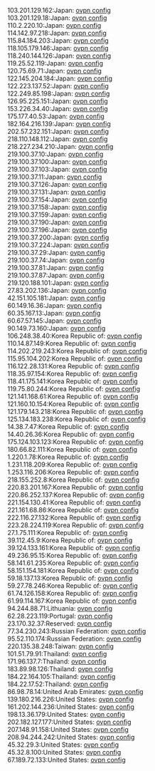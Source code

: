 103.201.129.162:Japan: [ovpn config](vpn/103_201_129_162.ovpn)  
103.201.129.18:Japan: [ovpn config](vpn/103_201_129_18.ovpn)  
110.2.220.10:Japan: [ovpn config](vpn/110_2_220_10.ovpn)  
114.142.97.218:Japan: [ovpn config](vpn/114_142_97_218.ovpn)  
115.84.184.203:Japan: [ovpn config](vpn/115_84_184_203.ovpn)  
118.105.179.146:Japan: [ovpn config](vpn/118_105_179_146.ovpn)  
118.240.144.126:Japan: [ovpn config](vpn/118_240_144_126.ovpn)  
119.25.52.119:Japan: [ovpn config](vpn/119_25_52_119.ovpn)  
120.75.69.71:Japan: [ovpn config](vpn/120_75_69_71.ovpn)  
122.145.204.184:Japan: [ovpn config](vpn/122_145_204_184.ovpn)  
122.223.137.52:Japan: [ovpn config](vpn/122_223_137_52.ovpn)  
122.249.85.198:Japan: [ovpn config](vpn/122_249_85_198.ovpn)  
126.95.225.151:Japan: [ovpn config](vpn/126_95_225_151.ovpn)  
153.226.34.40:Japan: [ovpn config](vpn/153_226_34_40.ovpn)  
175.177.40.53:Japan: [ovpn config](vpn/175_177_40_53.ovpn)  
182.164.216.139:Japan: [ovpn config](vpn/182_164_216_139.ovpn)  
202.57.232.151:Japan: [ovpn config](vpn/202_57_232_151.ovpn)  
218.110.148.112:Japan: [ovpn config](vpn/218_110_148_112.ovpn)  
218.227.234.210:Japan: [ovpn config](vpn/218_227_234_210.ovpn)  
219.100.37.10:Japan: [ovpn config](vpn/219_100_37_10.ovpn)  
219.100.37.100:Japan: [ovpn config](vpn/219_100_37_100.ovpn)  
219.100.37.103:Japan: [ovpn config](vpn/219_100_37_103.ovpn)  
219.100.37.11:Japan: [ovpn config](vpn/219_100_37_11.ovpn)  
219.100.37.126:Japan: [ovpn config](vpn/219_100_37_126.ovpn)  
219.100.37.131:Japan: [ovpn config](vpn/219_100_37_131.ovpn)  
219.100.37.154:Japan: [ovpn config](vpn/219_100_37_154.ovpn)  
219.100.37.158:Japan: [ovpn config](vpn/219_100_37_158.ovpn)  
219.100.37.159:Japan: [ovpn config](vpn/219_100_37_159.ovpn)  
219.100.37.190:Japan: [ovpn config](vpn/219_100_37_190.ovpn)  
219.100.37.196:Japan: [ovpn config](vpn/219_100_37_196.ovpn)  
219.100.37.200:Japan: [ovpn config](vpn/219_100_37_200.ovpn)  
219.100.37.224:Japan: [ovpn config](vpn/219_100_37_224.ovpn)  
219.100.37.29:Japan: [ovpn config](vpn/219_100_37_29.ovpn)  
219.100.37.74:Japan: [ovpn config](vpn/219_100_37_74.ovpn)  
219.100.37.81:Japan: [ovpn config](vpn/219_100_37_81.ovpn)  
219.100.37.87:Japan: [ovpn config](vpn/219_100_37_87.ovpn)  
219.120.188.101:Japan: [ovpn config](vpn/219_120_188_101.ovpn)  
27.83.202.136:Japan: [ovpn config](vpn/27_83_202_136.ovpn)  
42.151.105.181:Japan: [ovpn config](vpn/42_151_105_181.ovpn)  
60.149.16.36:Japan: [ovpn config](vpn/60_149_16_36.ovpn)  
60.35.167.13:Japan: [ovpn config](vpn/60_35_167_13.ovpn)  
60.67.57.145:Japan: [ovpn config](vpn/60_67_57_145.ovpn)  
90.149.73.160:Japan: [ovpn config](vpn/90_149_73_160.ovpn)  
106.248.38.40:Korea Republic of: [ovpn config](vpn/106_248_38_40.ovpn)  
110.14.87.149:Korea Republic of: [ovpn config](vpn/110_14_87_149.ovpn)  
114.202.219.243:Korea Republic of: [ovpn config](vpn/114_202_219_243.ovpn)  
115.95.104.202:Korea Republic of: [ovpn config](vpn/115_95_104_202.ovpn)  
116.122.28.131:Korea Republic of: [ovpn config](vpn/116_122_28_131.ovpn)  
118.35.97.154:Korea Republic of: [ovpn config](vpn/118_35_97_154.ovpn)  
118.41.175.141:Korea Republic of: [ovpn config](vpn/118_41_175_141.ovpn)  
119.75.80.244:Korea Republic of: [ovpn config](vpn/119_75_80_244.ovpn)  
121.141.168.61:Korea Republic of: [ovpn config](vpn/121_141_168_61.ovpn)  
121.160.10.154:Korea Republic of: [ovpn config](vpn/121_160_10_154.ovpn)  
121.179.143.218:Korea Republic of: [ovpn config](vpn/121_179_143_218.ovpn)  
125.134.183.238:Korea Republic of: [ovpn config](vpn/125_134_183_238.ovpn)  
14.38.7.47:Korea Republic of: [ovpn config](vpn/14_38_7_47.ovpn)  
14.40.26.36:Korea Republic of: [ovpn config](vpn/14_40_26_36.ovpn)  
175.124.103.123:Korea Republic of: [ovpn config](vpn/175_124_103_123.ovpn)  
180.66.82.111:Korea Republic of: [ovpn config](vpn/180_66_82_111.ovpn)  
1.220.1.78:Korea Republic of: [ovpn config](vpn/1_220_1_78.ovpn)  
1.231.118.209:Korea Republic of: [ovpn config](vpn/1_231_118_209.ovpn)  
1.253.116.206:Korea Republic of: [ovpn config](vpn/1_253_116_206.ovpn)  
218.155.252.8:Korea Republic of: [ovpn config](vpn/218_155_252_8.ovpn)  
220.83.201.167:Korea Republic of: [ovpn config](vpn/220_83_201_167.ovpn)  
220.86.252.137:Korea Republic of: [ovpn config](vpn/220_86_252_137.ovpn)  
221.154.130.41:Korea Republic of: [ovpn config](vpn/221_154_130_41.ovpn)  
221.161.68.86:Korea Republic of: [ovpn config](vpn/221_161_68_86.ovpn)  
222.116.27.132:Korea Republic of: [ovpn config](vpn/222_116_27_132.ovpn)  
223.28.224.119:Korea Republic of: [ovpn config](vpn/223_28_224_119.ovpn)  
27.1.75.111:Korea Republic of: [ovpn config](vpn/27_1_75_111.ovpn)  
39.112.45.9:Korea Republic of: [ovpn config](vpn/39_112_45_9.ovpn)  
39.124.133.161:Korea Republic of: [ovpn config](vpn/39_124_133_161.ovpn)  
49.236.95.15:Korea Republic of: [ovpn config](vpn/49_236_95_15.ovpn)  
58.141.61.235:Korea Republic of: [ovpn config](vpn/58_141_61_235.ovpn)  
58.151.154.181:Korea Republic of: [ovpn config](vpn/58_151_154_181.ovpn)  
59.18.137.13:Korea Republic of: [ovpn config](vpn/59_18_137_13.ovpn)  
59.27.78.246:Korea Republic of: [ovpn config](vpn/59_27_78_246.ovpn)  
61.74.126.158:Korea Republic of: [ovpn config](vpn/61_74_126_158.ovpn)  
61.99.114.167:Korea Republic of: [ovpn config](vpn/61_99_114_167.ovpn)  
94.244.88.71:Lithuania: [ovpn config](vpn/94_244_88_71.ovpn)  
62.28.223.119:Portugal: [ovpn config](vpn/62_28_223_119.ovpn)  
23.170.32.37:Reserved: [ovpn config](vpn/23_170_32_37.ovpn)  
77.34.230.243:Russian Federation: [ovpn config](vpn/77_34_230_243.ovpn)  
95.52.110.174:Russian Federation: [ovpn config](vpn/95_52_110_174.ovpn)  
220.135.38.248:Taiwan: [ovpn config](vpn/220_135_38_248.ovpn)  
101.51.79.91:Thailand: [ovpn config](vpn/101_51_79_91.ovpn)  
171.96.137.7:Thailand: [ovpn config](vpn/171_96_137_7.ovpn)  
183.89.98.126:Thailand: [ovpn config](vpn/183_89_98_126.ovpn)  
184.22.164.105:Thailand: [ovpn config](vpn/184_22_164_105.ovpn)  
184.22.17.52:Thailand: [ovpn config](vpn/184_22_17_52.ovpn)  
86.98.78.14:United Arab Emirates: [ovpn config](vpn/86_98_78_14.ovpn)  
139.180.216.226:United States: [ovpn config](vpn/139_180_216_226.ovpn)  
161.202.144.236:United States: [ovpn config](vpn/161_202_144_236.ovpn)  
198.13.36.179:United States: [ovpn config](vpn/198_13_36_179.ovpn)  
202.182.127.177:United States: [ovpn config](vpn/202_182_127_177.ovpn)  
207.148.91.158:United States: [ovpn config](vpn/207_148_91_158.ovpn)  
208.94.244.242:United States: [ovpn config](vpn/208_94_244_242.ovpn)  
45.32.29.3:United States: [ovpn config](vpn/45_32_29_3.ovpn)  
45.32.8.100:United States: [ovpn config](vpn/45_32_8_100.ovpn)  
67.189.72.133:United States: [ovpn config](vpn/67_189_72_133.ovpn)  
